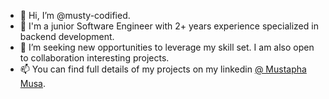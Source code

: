 - 👋 Hi, I’m @musty-codified.
- 👀 I'm a junior Software Engineer with 2+ years experience specialized in backend development.
- 💞️ I’m seeking new opportunities to leverage my skill set.  I am also open to collaboration interesting projects.
- 📫 You can find full details of my projects on my linkedin [@ Mustapha Musa](https://www.linkedin.com/in/mustapha-musa/).

<!---
musty-codified/musty-codified is a ✨ special ✨ repository because its `README.md` (this file) appears on your GitHub profile.
You can click the Preview link to take a look at your changes.
--->
